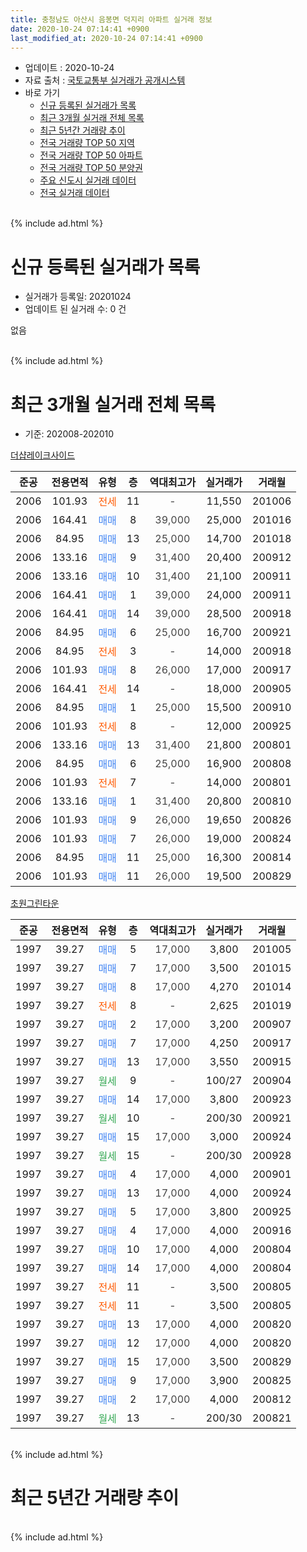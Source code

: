 ```yaml
---
title: 충청남도 아산시 음봉면 덕지리 아파트 실거래 정보
date: 2020-10-24 07:14:41 +0900
last_modified_at: 2020-10-24 07:14:41 +0900
---
```


* 업데이트 : 2020-10-24
* 자료 출처 : [국토교통부 실거래가 공개시스템](http://rt.molit.go.kr)
* 바로 가기
    * [신규 등록된 실거래가 목록](#신규-등록된-실거래가-목록)
    * [최근 3개월 실거래 전체 목록](#최근-3개월-실거래-전체-목록)
    * [최근 5년간 거래량 추이](#최근-5년간-거래량-추이)
    * [전국 거래량 TOP 50 지역](https://inasie.github.io/apt-trade-info/최근-3개월-전국에서-가장-거래가-많이-발생한-지역)
    * [전국 거래량 TOP 50 아파트](https://inasie.github.io/apt-trade-info/최근-3개월-전국에서-가장-거래가-많이-발생한-아파트)
    * [전국 거래량 TOP 50 분양권](https://inasie.github.io/apt-trade-info/최근-3개월-전국에서-가장-거래가-많이-발생한-분양권)
    * [주요 신도시 실거래 데이터](https://inasie.github.io/apt-trade-info/주요-신도시)
    * [전국 실거래 데이터](https://inasie.github.io/apt-trade-info/전국)
<br>
{% include ad.html %}
<br>

# 신규 등록된 실거래가 목록
* 실거래가 등록일: 20201024
* 업데이트 된 실거래 수: 0 건

없음

<br>
{% include ad.html %}
<br>

# 최근 3개월 실거래 전체 목록
* 기준: 202008-202010


[더샵레이크사이드](https://search.naver.com/search.naver?query=%EC%B6%A9%EC%B2%AD%EB%82%A8%EB%8F%84+%EC%95%84%EC%82%B0%EC%8B%9C+%EC%9D%8C%EB%B4%89%EB%A9%B4+%EB%8D%95%EC%A7%80%EB%A6%AC+%EB%8D%94%EC%83%B5%EB%A0%88%EC%9D%B4%ED%81%AC%EC%82%AC%EC%9D%B4%EB%93%9C)

|준공|전용면적|유형|층|역대최고가|실거래가|거래월|
|:---:|:---:|:---:|:---:|:---:|:---:|:---:|
|2006|101.93|<span style="color:#ff5a00">전세</span>|11|<span style="color:#444444">-</span>|11,550|201006|
|2006|164.41|<span style="color:#4285f3">매매</span>|8|<span style="color:#444444">39,000</span>|25,000|201016|
|2006|84.95|<span style="color:#4285f3">매매</span>|13|<span style="color:#444444">25,000</span>|14,700|201018|
|2006|133.16|<span style="color:#4285f3">매매</span>|9|<span style="color:#444444">31,400</span>|20,400|200912|
|2006|133.16|<span style="color:#4285f3">매매</span>|10|<span style="color:#444444">31,400</span>|21,100|200911|
|2006|164.41|<span style="color:#4285f3">매매</span>|1|<span style="color:#444444">39,000</span>|24,000|200911|
|2006|164.41|<span style="color:#4285f3">매매</span>|14|<span style="color:#444444">39,000</span>|28,500|200918|
|2006|84.95|<span style="color:#4285f3">매매</span>|6|<span style="color:#444444">25,000</span>|16,700|200921|
|2006|84.95|<span style="color:#ff5a00">전세</span>|3|<span style="color:#444444">-</span>|14,000|200918|
|2006|101.93|<span style="color:#4285f3">매매</span>|8|<span style="color:#444444">26,000</span>|17,000|200917|
|2006|164.41|<span style="color:#ff5a00">전세</span>|14|<span style="color:#444444">-</span>|18,000|200905|
|2006|84.95|<span style="color:#4285f3">매매</span>|1|<span style="color:#444444">25,000</span>|15,500|200910|
|2006|101.93|<span style="color:#ff5a00">전세</span>|8|<span style="color:#444444">-</span>|12,000|200925|
|2006|133.16|<span style="color:#4285f3">매매</span>|13|<span style="color:#444444">31,400</span>|21,800|200801|
|2006|84.95|<span style="color:#4285f3">매매</span>|6|<span style="color:#444444">25,000</span>|16,900|200808|
|2006|101.93|<span style="color:#ff5a00">전세</span>|7|<span style="color:#444444">-</span>|14,000|200801|
|2006|133.16|<span style="color:#4285f3">매매</span>|1|<span style="color:#444444">31,400</span>|20,800|200810|
|2006|101.93|<span style="color:#4285f3">매매</span>|9|<span style="color:#444444">26,000</span>|19,650|200826|
|2006|101.93|<span style="color:#4285f3">매매</span>|7|<span style="color:#444444">26,000</span>|19,000|200824|
|2006|84.95|<span style="color:#4285f3">매매</span>|11|<span style="color:#444444">25,000</span>|16,300|200814|
|2006|101.93|<span style="color:#4285f3">매매</span>|11|<span style="color:#444444">26,000</span>|19,500|200829|

[초원그린타운](https://search.naver.com/search.naver?query=%EC%B6%A9%EC%B2%AD%EB%82%A8%EB%8F%84+%EC%95%84%EC%82%B0%EC%8B%9C+%EC%9D%8C%EB%B4%89%EB%A9%B4+%EB%8D%95%EC%A7%80%EB%A6%AC+%EC%B4%88%EC%9B%90%EA%B7%B8%EB%A6%B0%ED%83%80%EC%9A%B4)

|준공|전용면적|유형|층|역대최고가|실거래가|거래월|
|:---:|:---:|:---:|:---:|:---:|:---:|:---:|
|1997|39.27|<span style="color:#4285f3">매매</span>|5|<span style="color:#444444">17,000</span>|3,800|201005|
|1997|39.27|<span style="color:#4285f3">매매</span>|7|<span style="color:#444444">17,000</span>|3,500|201015|
|1997|39.27|<span style="color:#4285f3">매매</span>|8|<span style="color:#444444">17,000</span>|4,270|201014|
|1997|39.27|<span style="color:#ff5a00">전세</span>|8|<span style="color:#444444">-</span>|2,625|201019|
|1997|39.27|<span style="color:#4285f3">매매</span>|2|<span style="color:#444444">17,000</span>|3,200|200907|
|1997|39.27|<span style="color:#4285f3">매매</span>|7|<span style="color:#444444">17,000</span>|4,250|200917|
|1997|39.27|<span style="color:#4285f3">매매</span>|13|<span style="color:#444444">17,000</span>|3,550|200915|
|1997|39.27|<span style="color:#34a853">월세</span>|9|<span style="color:#444444">-</span>|100/27|200904|
|1997|39.27|<span style="color:#4285f3">매매</span>|14|<span style="color:#444444">17,000</span>|3,800|200923|
|1997|39.27|<span style="color:#34a853">월세</span>|10|<span style="color:#444444">-</span>|200/30|200921|
|1997|39.27|<span style="color:#4285f3">매매</span>|15|<span style="color:#444444">17,000</span>|3,000|200924|
|1997|39.27|<span style="color:#34a853">월세</span>|15|<span style="color:#444444">-</span>|200/30|200928|
|1997|39.27|<span style="color:#4285f3">매매</span>|4|<span style="color:#444444">17,000</span>|4,000|200901|
|1997|39.27|<span style="color:#4285f3">매매</span>|13|<span style="color:#444444">17,000</span>|4,000|200924|
|1997|39.27|<span style="color:#4285f3">매매</span>|5|<span style="color:#444444">17,000</span>|3,800|200925|
|1997|39.27|<span style="color:#4285f3">매매</span>|4|<span style="color:#444444">17,000</span>|4,000|200916|
|1997|39.27|<span style="color:#4285f3">매매</span>|10|<span style="color:#444444">17,000</span>|4,000|200804|
|1997|39.27|<span style="color:#4285f3">매매</span>|14|<span style="color:#444444">17,000</span>|4,000|200804|
|1997|39.27|<span style="color:#ff5a00">전세</span>|11|<span style="color:#444444">-</span>|3,500|200805|
|1997|39.27|<span style="color:#ff5a00">전세</span>|11|<span style="color:#444444">-</span>|3,500|200805|
|1997|39.27|<span style="color:#4285f3">매매</span>|13|<span style="color:#444444">17,000</span>|4,000|200820|
|1997|39.27|<span style="color:#4285f3">매매</span>|12|<span style="color:#444444">17,000</span>|4,000|200820|
|1997|39.27|<span style="color:#4285f3">매매</span>|15|<span style="color:#444444">17,000</span>|3,500|200829|
|1997|39.27|<span style="color:#4285f3">매매</span>|9|<span style="color:#444444">17,000</span>|3,900|200825|
|1997|39.27|<span style="color:#4285f3">매매</span>|2|<span style="color:#444444">17,000</span>|4,000|200812|
|1997|39.27|<span style="color:#34a853">월세</span>|13|<span style="color:#444444">-</span>|200/30|200821|


<br>
{% include ad.html %}
<br>

# 최근 5년간 거래량 추이


<div style="width:100%;">
    <canvas id="deal_progress" height="200"></canvas>
</div>

<script>
new Chart(document.getElementById("deal_progress"), {
    type: 'line',
    data: {
        labels: ['201510','201511','201512','201601','201602','201603','201604','201605','201606','201607','201608','201609','201610','201611','201612','201701','201702','201703','201704','201705','201706','201707','201708','201709','201710','201711','201712','201801','201802','201803','201804','201805','201806','201807','201808','201809','201810','201811','201812','201901','201902','201903','201904','201905','201906','201907','201908','201909','201910','201911','201912','202001','202002','202003','202004','202005','202006','202007','202008','202009','202010'],
        datasets: [{
            label: '매매',
            pointRadius: 1,
            data: [19, 8, 16, 12, 10, 15, 11, 15, 16, 22, 23, 21, 24, 19, 24, 16, 20, 27, 12, 19, 29, 17, 11, 16, 12, 9, 11, 13, 9, 11, 8, 4, 5, 11, 7, 4, 9, 9, 6, 12, 12, 10, 15, 10, 15, 12, 10, 13, 16, 10, 24, 22, 26, 15, 17, 20, 21, 29, 14, 16, 5],
            borderColor: "rgba(255, 201, 14, 1)",
            backgroundColor: "rgba(255, 201, 14, 0.5)",
            fill: false,
            lineTension: 0
        },{
            label: '전월세',
            pointRadius: 1,
            data: [11, 5, 12, 11, 13, 26, 9, 19, 11, 12, 8, 4, 7, 3, 2, 4, 3, 6, 3, 9, 5, 7, 3, 9, 6, 8, 5, 4, 7, 10, 4, 7, 9, 5, 7, 11, 7, 4, 7, 10, 9, 10, 8, 17, 7, 13, 9, 11, 9, 14, 8, 9, 7, 15, 2, 12, 8, 7, 4, 6, 2],
            borderColor: "rgba(0, 141, 185, 1)",
            backgroundColor: "rgba(0, 141, 185, 0.5)",
            fill: false,
            lineTension: 0
        }
        ]
    },
    options: {
        responsive: true,
        title: {
            display: false
        },
        tooltips: {
            mode: 'index',
            intersect: false
        },
        hover: {
            mode: 'nearest',
            intersect: true
        },
        scales: {
            xAxes: [{
                display: true,
                scaleLabel: {
                    display: true,
                    labelString: '년/월'
                }
            }],
            yAxes: [{
                display: true,
                ticks: {
                    suggestedMin: 0,
                },
                scaleLabel: {
                    display: true,
                    labelString: '실거래 수'
                }
            }]
        }
    }
});

</script>


<br>
{% include ad.html %}
<br>

